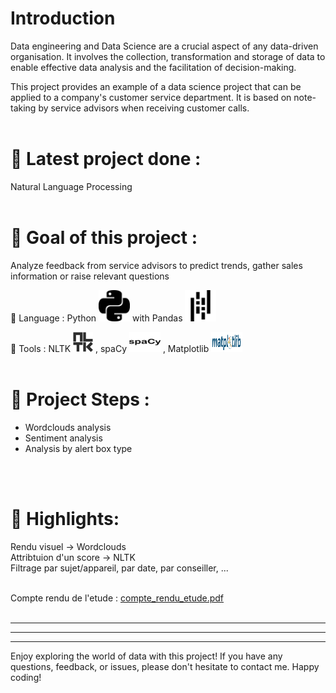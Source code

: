 # Introduction
Data engineering and Data Science are a crucial aspect of any data-driven organisation. It involves the collection, transformation and storage of data to enable effective data analysis and the facilitation of decision-making.

This project provides an example of a data science project that can be applied to a company's customer service department.
It is based on note-taking by service advisors when receiving customer calls.
<br>
<br>

# 🚀 Latest project done :
Natural Language Processing 
<br>
<br>

# 🚀 Goal of this project :
Analyze feedback from service advisors to predict trends, gather sales information or raise relevant questions <br>

🔹 Language : Python <img src="./src/python.svg" alt="python" width="50" height="50"> with Pandas <img src="./src/pandas.svg" alt="pandas" width="50" height="50">

🔹 Tools : NLTK <img src="./src/nltk-32x32.png" alt="nltk" width="32" height="32"> , spaCy <img src="./src/spacy.svg" alt="spacy" width="50" height="32"> , Matplotlib <img src="./src/matplotlib.svg" alt="matplotlib" width="50" height="32">
<br>
<br>

# 🚀 Project Steps :

- Wordclouds analysis
- Sentiment analysis
- Analysis by alert box type
<br>
<br>

# 🚀 Highlights:

Rendu visuel -> Wordclouds <br>
Attribtuion d'un score -> NLTK <br>
Filtrage par sujet/appareil, par date, par conseiller, ...
<br>
<br>

Compte rendu de l'etude : [compte_rendu_etude.pdf](compte_rendu_etude.pdf)
<br>
<br>

---
---
---

Enjoy exploring the world of data with this project! If you have any questions, feedback, or issues, please don't hesitate to contact me. Happy coding!
